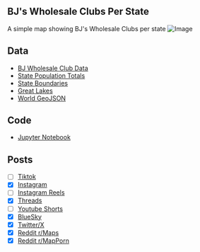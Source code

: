 ## BJ's Wholesale Clubs Per State
A simple map showing BJ's Wholesale Clubs per state
![Image](https://drive.google.com/uc?export=view&id=14M2Uqp8npfp9G4FA042vUax8X03Ap3Yw)

## Data
* [BJ Wholesale Club Data](https://www.costco.com/WarehouseListByStateDisplayView)
* [State Population Totals](https://www.census.gov/data/tables/time-series/demo/popest/2020s-state-total.html)
* [State Boundaries](https://www.census.gov/geographies/mapping-files/time-series/geo/carto-boundary-file.html)
* [Great Lakes](https://usicecenter.gov/Products/GreatLakesData)
* [World GeoJSON](https://public.opendatasoft.com/explore/dataset/world-administrative-boundaries/export/?flg=en-us)

## Code
* [Jupyter Notebook](FormatData.ipynb)

## Posts
- [ ] [Tiktok]()
- [x] [Instagram](https://www.instagram.com/p/DHb8yX-znkB/)
- [ ] [Instagram Reels]()
- [x] [Threads](https://www.threads.net/@vinemapper/post/DHb8y6cTzUx)
- [ ] [Youtube Shorts]()
- [x] [BlueSky](https://bsky.app/profile/vinemapper.bsky.social/post/3lktoanhff22t)
- [x] [Twitter/X](https://x.com/VineMapper/status/1902838885857816786)
- [x] [Reddit r/Maps](https://www.reddit.com/r/Maps/comments/1jg0jqh/bjs_wholesale_clubs_per_state/)
- [x] [Reddit r/MapPorn](https://www.reddit.com/r/MapPorn/comments/1jg0js9/bjs_wholesale_clubs_per_state/)
